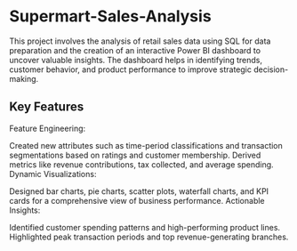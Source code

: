 # Supermart-Sales-Analysis
This project involves the analysis of retail sales data using SQL for data preparation and the creation of an interactive Power BI dashboard to uncover valuable insights. The dashboard helps in identifying trends, customer behavior, and product performance to improve strategic decision-making.


## Key Features
Feature Engineering:

Created new attributes such as time-period classifications and transaction segmentations based on ratings and customer membership.
Derived metrics like revenue contributions, tax collected, and average spending.
Dynamic Visualizations:

Designed bar charts, pie charts, scatter plots, waterfall charts, and KPI cards for a comprehensive view of business performance.
Actionable Insights:

Identified customer spending patterns and high-performing product lines.
Highlighted peak transaction periods and top revenue-generating branches.
